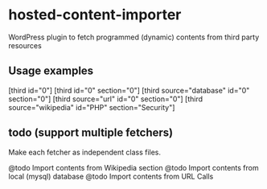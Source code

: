 # hosted-content-importer

WordPress plugin to fetch programmed (dynamic) contents from third party resources


## Usage examples

[third id="0"]
[third id="0" section="0"]
[third source="database" id="0" section="0"]
[third source="url" id="0" section="0"]
[third source="wikipedia" id="PHP" section="Security"]


## todo (support multiple fetchers)

Make each fetcher as independent class files.

@todo Import contents from Wikipedia section
@todo Import contents from local (mysql) database
@todo Import contents from URL Calls
